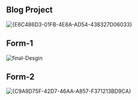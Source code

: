 ## Blog Project
![{E6C486D3-01FB-4E8A-AD54-438327D06033}](https://github.com/user-attachments/assets/b7662642-747e-4a42-9495-85195fbc9f79)

## Form-1
![final-Desgin](https://github.com/user-attachments/assets/b2aa29d0-79cf-4409-96a9-b711f7b061fc)
## Form-2
![{C9A9D75F-42D7-46AA-A857-F371213BD9CA}](https://github.com/user-attachments/assets/7d962b0f-05f8-46df-a289-ecc8800e0d03)







